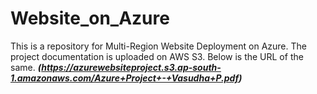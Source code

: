 # Website_on_Azure
This is a repository for Multi-Region Website Deployment on Azure.
The project documentation is uploaded on AWS S3. Below is the URL of the same. 
***(https://azurewebsiteproject.s3.ap-south-1.amazonaws.com/Azure+Project+-+Vasudha+P.pdf)***
